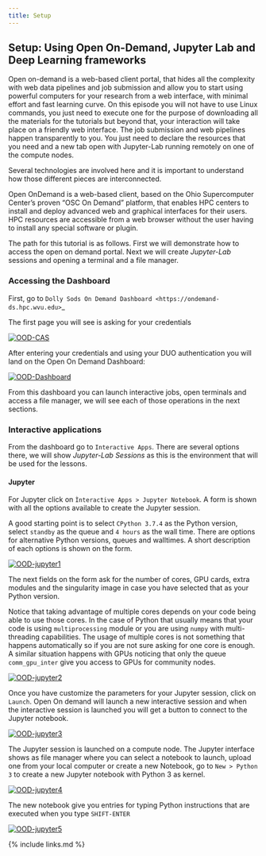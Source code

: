 ```yaml
---
title: Setup
---
```


## Setup: Using Open On-Demand, Jupyter Lab and Deep Learning frameworks

Open on-demand is a web-based client portal, that hides all the complexity with web data pipelines and job submission and allow you to start using powerful computers for your research from a web interface, with minimal effort and fast learning curve.
On this episode you will not have to use Linux commands, you just need to execute one for the purpose of downloading all the materials for the tutorials but beyond that, your interaction will take place on a friendly web interface.
The job submission and web pipelines happen transparently to you.
You just need to declare the resources that you need and a new tab open with Jupyter-Lab running remotely on one of the compute nodes.

Several technologies are involved here and it is important to understand how those different pieces are interconnected.

Open OnDemand is a web-based client, based on the Ohio Supercomputer Center’s proven “OSC On Demand” platform, that enables HPC centers to install and deploy advanced web and graphical interfaces for their users.
HPC resources are accessible from a web browser without the user having to install any special software or plugin.

The path for this tutorial is as follows. First we will demonstrate how to access the open on demand portal. Next we will create *Jupyter-Lab*  sessions and opening a terminal and a file manager.

### Accessing the Dashboard

First, go to `Dolly Sods On Demand Dashboard <https://ondemand-ds.hpc.wvu.edu>`_

The first page you will see is asking for your credentials

<a href="{{ page.root }}/fig/OOD-CAS.png">
  <img src="{{ page.root }}/fig/OOD-CAS.png" alt="OOD-CAS" />
</a>


After entering your credentials and using your DUO authentication you will land on the Open On Demand Dashboard:

<a href="{{ page.root }}/fig/OOD-Dashboard.png">
  <img src="{{ page.root }}/fig/OOD-Dashboard.png" alt="OOD-Dashboard" />
</a>

From this dashboard you can launch interactive jobs, open terminals and access a file manager, we will see each of those operations in the next sections.

### Interactive applications

From the dashboard go to `Interactive Apps`. There are several options there, we will show *Jupyter-Lab Sessions* as this is the environment that will be used for the lessons.

#### Jupyter

For Jupyter click on `Ìnteractive Apps > Jupyter Notebook`. A form is shown with all the options available to create the Jupyter session.

A good starting point is to select `CPython 3.7.4` as the Python version, select `standby` as the queue and `4 hours` as the wall time. There are options for alternative Python versions, queues and walltimes. A short description of each options is shown on the form.

<a href="{{ page.root }}/fig/OOD-jupyter1.png">
  <img src="{{ page.root }}/fig/OOD-jupyter1.png" alt="OOD-jupyter1" />
</a>

The next fields on the form ask for the number of cores, GPU cards, extra modules and the singularity image in case you have selected that as your Python version.

Notice that taking advantage of multiple cores depends on your code being able to use those cores. In the case of Python that usually means that your code is using `multiprocessing` module or you are using `numpy` with multi-threading capabilities. The usage of multiple cores is not something that happens automatically so if you are not sure asking for one core is enough. A similar situation happens with GPUs noticing that only the queue `comm_gpu_inter` give you access to GPUs for community nodes.

<a href="{{ page.root }}/fig/OOD-jupyter2.png">
  <img src="{{ page.root }}/fig/OOD-jupyter2.png" alt="OOD-jupyter2" />
</a>

Once you have customize the parameters for your Jupyter session, click on `Launch`. Open On demand will launch a new interactive session and when the interactive session is launched you will get a button to connect to the Jupyter notebook.

<a href="{{ page.root }}/fig/OOD-jupyter3.png">
  <img src="{{ page.root }}/fig/OOD-jupyter3.png" alt="OOD-jupyter3" />
</a>

The Jupyter session is launched on a compute node. The Jupyter interface shows as file manager where you can select a notebook to launch, upload one from your local computer or create a new Notebook, go to `New > Python 3` to create a new Jupyter notebook with Python 3 as kernel.

<a href="{{ page.root }}/fig/OOD-jupyter4.png">
  <img src="{{ page.root }}/fig/OOD-jupyter4.png" alt="OOD-jupyter4" />
</a>

The new notebook give you entries for typing Python instructions that are executed when you type `SHIFT-ENTER`

<a href="{{ page.root }}/fig/OOD-jupyter5.png">
  <img src="{{ page.root }}/fig/OOD-jupyter5.png" alt="OOD-jupyter5" />
</a>

{% include links.md %}
